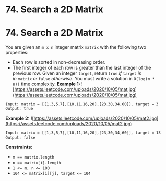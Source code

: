 # 74. Search a 2D Matrix

# 74. Search a 2D Matrix
You are given an `m x n` integer matrix `matrix` with the following two properties:
- Each row is sorted in non-decreasing order.
- The first integer of each row is greater than the last integer of the previous row.
Given an integer `target`, return `true` *if* `target` *is in* `matrix` *or* `false` *otherwise*.
You must write a solution in `O(log(m * n))` time complexity.
**Example 1:**
![https://assets.leetcode.com/uploads/2020/10/05/mat.jpg](https://assets.leetcode.com/uploads/2020/10/05/mat.jpg)
```
Input: matrix = [[1,3,5,7],[10,11,16,20],[23,30,34,60]], target = 3
Output: true
```
**Example 2:**
![https://assets.leetcode.com/uploads/2020/10/05/mat2.jpg](https://assets.leetcode.com/uploads/2020/10/05/mat2.jpg)
```
Input: matrix = [[1,3,5,7],[10,11,16,20],[23,30,34,60]], target = 13
Output: false
```
**Constraints:**
- `m == matrix.length`
- `n == matrix[i].length`
- `1 <= m, n <= 100`
- `104 <= matrix[i][j], target <= 104`